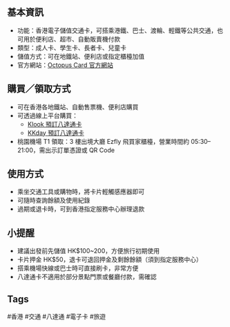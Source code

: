 ## 基本資訊
- 功能：香港電子儲值交通卡，可搭乘港鐵、巴士、渡輪、輕鐵等公共交通，也可用於便利店、超市、自動販賣機付款
- 類型：成人卡、學生卡、長者卡、兒童卡
- 儲值方式：可在地鐵站、便利店或指定櫃檯加值
- 官方網站：[Octopus Card 官方網站](https://www.octopus.com.hk)

## 購買／領取方式
- 可在香港各地鐵站、自動售票機、便利店購買
- 可透過線上平台購買：
  - [Klook 預訂八達通卡](Klook.md)  
  - [KKday 預訂八達通卡](KKday.md)
- 桃園機場 T1 領取：3 樓出境大廳 Ezfly 飛買家櫃檯，營業時間約 05:30–21:00，需出示訂單憑證或 QR Code

## 使用方式
- 乘坐交通工具或購物時，將卡片輕觸感應器即可
- 可隨時查詢餘額及使用紀錄
- 過期或退卡時，可到香港指定服務中心辦理退款

## 小提醒
- 建議出發前先儲值 HK$100~200，方便旅行初期使用
- 卡片押金 HK$50，退卡可退回押金及剩餘餘額（須到指定服務中心）
- 搭乘機場快線或巴士時可直接刷卡，非常方便
- 八達通卡不適用於部分景點門票或餐廳付款，需確認

## Tags
#香港 #交通 #八達通 #電子卡 #旅遊